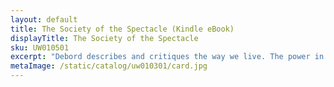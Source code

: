 ```yaml
---
layout: default
title: The Society of the Spectacle (Kindle eBook)
displayTitle: The Society of the Spectacle
sku: UW010501
excerpt: "Debord describes and critiques the way we live. The power in these ideas lies in their ability to question, identify, and name the common assumptions of the present. Developing the concept of The Spectacle, he describes the “gaze” of contemporary society."
metaImage: /static/catalog/uw010301/card.jpg
---
```



